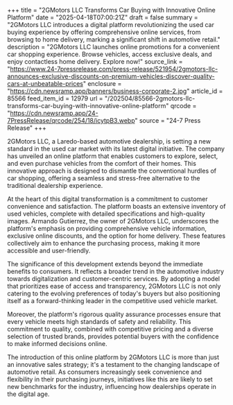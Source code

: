+++
title = "2GMotors LLC Transforms Car Buying with Innovative Online Platform"
date = "2025-04-18T07:00:21Z"
draft = false
summary = "2GMotors LLC introduces a digital platform revolutionizing the used car buying experience by offering comprehensive online services, from browsing to home delivery, marking a significant shift in automotive retail."
description = "2GMotors LLC launches online promotions for a convenient car shopping experience. Browse vehicles, access exclusive deals, and enjoy contactless home delivery. Explore now!"
source_link = "https://www.24-7pressrelease.com/press-release/521954/2gmotors-llc-announces-exclusive-discounts-on-premium-vehicles-discover-quality-cars-at-unbeatable-prices"
enclosure = "https://cdn.newsramp.app/banners/business-corporate-2.jpg"
article_id = 85566
feed_item_id = 12979
url = "/202504/85566-2gmotors-llc-transforms-car-buying-with-innovative-online-platform"
qrcode = "https://cdn.newsramp.app/24-7PressRelease/qrcode/254/18/icytpB3.webp"
source = "24-7 Press Release"
+++

<p>2GMotors LLC, a Laredo-based automotive dealership, is setting a new standard in the used car market with its latest digital initiative. The company has unveiled an online platform that enables customers to explore, select, and even purchase vehicles from the comfort of their homes. This innovative approach is designed to dismantle the conventional hurdles of car shopping, offering a seamless and stress-free alternative to the traditional dealership experience.</p><p>At the heart of this digital transformation is a commitment to customer convenience and satisfaction. The platform boasts an extensive inventory of used vehicles, complete with detailed specifications and high-quality images. Armando Gutierrez, the owner of 2GMotors LLC, underscores the platform's emphasis on providing comprehensive vehicle information, exclusive online discounts, and the option for home delivery. These features collectively aim to enhance the purchasing process, making it more accessible and user-friendly.</p><p>The significance of this development extends beyond the immediate benefits to consumers. It reflects a broader trend in the automotive industry towards digitalization and customer-centric services. By adopting a model that prioritizes ease of access and transparency, 2GMotors LLC is not only catering to the evolving preferences of today's buyers but also positioning itself as a forward-thinking leader in the competitive used vehicle market.</p><p>Moreover, the platform's rigorous quality assurance processes ensure that every vehicle meets high standards of safety and reliability. This commitment to quality, combined with competitive pricing and a diverse selection of trusted brands, provides potential buyers with the confidence to make informed decisions online.</p><p>The introduction of this online platform by 2GMotors LLC is more than just an innovative sales strategy; it's a testament to the changing landscape of automotive retail. As consumers increasingly seek convenience and flexibility in their purchasing journeys, initiatives like this are likely to set new benchmarks for the industry, influencing how dealerships operate in the digital age.</p>